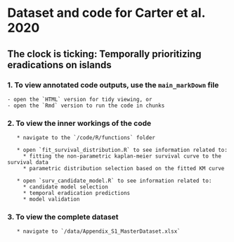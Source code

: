 # Dataset and code for Carter et al. 2020 
##  The clock is ticking: Temporally prioritizing eradications on islands

### 1. To view annotated code outputs, use the `main_markDown` file
    - open the `HTML` version for tidy viewing, or
    - open the `Rmd` version to run the code in chunks

### 2. To view the inner workings of the code
       * navigate to the `/code/R/functions` folder
	   
       * open `fit_survival_distribution.R` to see information related to:
         * fitting the non-parametric kaplan-meier survival curve to the survival data
         * parametric distribution selection based on the fitted KM curve
		 
       * open `surv_candidate_model.R` to see information related to:
         * candidate model selection
         * temporal eradication predictions
         * model validation
		 
### 3. To view the complete dataset
       * navigate to `/data/Appendix_S1_MasterDataset.xlsx`